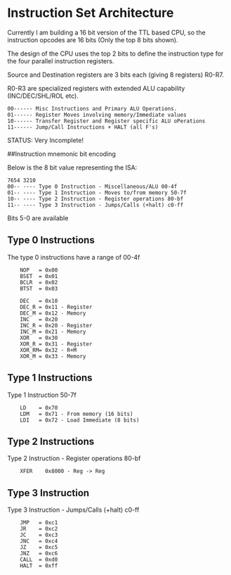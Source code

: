 # Instruction Set Architecture

Currently I am building a 16 bit version of the TTL based CPU, so the instruction opcodes are 16 bits (Only the top 8 bits shown).

The design of the CPU uses the top 2 bits to define the instruction type for the four parallel instruction registers.

Source and Destination registers are 3 bits each (giving 8 registers) R0-R7.

R0-R3 are specialized registers with extended ALU capability (INC/DEC/SHL/ROL etc).

```
00------ Misc Instructions and Primary ALU Operations.
01------ Register Moves involving memory/Immediate values
10------ Transfer Register and Register specific ALU oPerations
11------ Jump/Call Instructions + HALT (all F's)
```
STATUS: Very Incomplete!

##Instruction mnemonic bit encoding

Below is the 8 bit value representing the ISA:

```
7654 3210
00-- ---- Type 0 Instruction - Miscellaneous/ALU 00-4f
01-- ---- Type 1 Instruction - Moves to/from memory 50-7f
10-- ---- Type 2 Instruction - Register operations 80-bf
11-- ---- Type 3 Instruction - Jumps/Calls (+halt) c0-ff
```
Bits 5-0 are available
## Type 0 Instructions

The type 0 instructions have a range of 00-4f
```
	NOP   = 0x00
	BSET  = 0x01
	BCLR  = 0x02
	BTST  = 0x03

	DEC   = 0x10
	DEC_R = 0x11 - Register
	DEC_M = 0x12 - Memory
	INC   = 0x20
	INC_R = 0x20 - Register
	INC_M = 0x21 - Memory
	XOR   = 0x30 
	XOR_R = 0x31 - Register
	XOR_RM= 0x32 - R+M
	XOR_M = 0x33 - Memory
```

## Type 1 Instructions

Type 1 Instruction 50-7f

```
	LD    = 0x70
	LDM   = 0x71 - From memory (16 bits)
	LDI   = 0x72 - Load Immediate (8 bits)
```

## Type 2 Instructions

Type 2 Instruction - Register operations 80-bf

```
	XFER	0x8000 - Reg -> Reg
```

## Type 3 Instruction

Type 3 Instruction - Jumps/Calls (+halt) c0-ff

```
	JMP   = 0xc1
	JR    = 0xc2
	JC    = 0xc3
	JNC   = 0xc4
	JZ    = 0xc5
	JNZ   = 0xc6
	CALL  = 0xd0
	HALT  = 0xff
```

